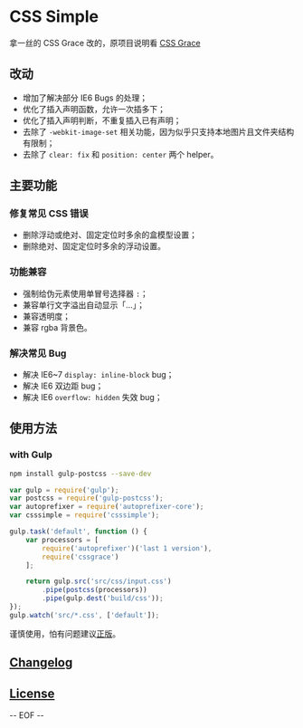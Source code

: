 # CSS Simple

拿一丝的 CSS Grace 改的，原项目说明看 [CSS Grace](https://github.com/cssdream/cssgrace)

## 改动
* 增加了解决部分 IE6 Bugs 的处理；
* 优化了插入声明函数，允许一次插多下；
* 优化了插入声明判断，不重复插入已有声明；
* 去除了 `-webkit-image-set` 相关功能，因为似乎只支持本地图片且文件夹结构有限制；
* 去除了 `clear: fix` 和 `position: center` 两个 helper。

## 主要功能

### 修复常见 CSS 错误
* 删除浮动或绝对、固定定位时多余的盒模型设置；
* 删除绝对、固定定位时多余的浮动设置。

### 功能兼容
* 强制给伪元素使用单冒号选择器 `:`；
* 兼容单行文字溢出自动显示「…」；
* 兼容透明度；
* 兼容 rgba 背景色。

### 解决常见 Bug
* 解决 IE6~7 `display: inline-block` bug；
* 解决 IE6 双边距 bug；
* 解决 IE6 `overflow: hidden` 失效 bug；

## 使用方法

### with Gulp

```bash
npm install gulp-postcss --save-dev
```

```js
var gulp = require('gulp');
var postcss = require('gulp-postcss');
var autoprefixer = require('autoprefixer-core');
var csssimple = require('csssimple');

gulp.task('default', function () {
    var processors = [
        require('autoprefixer')('last 1 version'),
        require('cssgrace')
    ];

    return gulp.src('src/css/input.css')
        .pipe(postcss(processors))
        .pipe(gulp.dest('build/css'));
});
gulp.watch('src/*.css', ['default']);
```

谨慎使用，怕有问题建议[正版](https://github.com/cssdream/cssgrace)。

## [Changelog](CHANGELOG.md)
## [License](LICENSE)

-- EOF --



